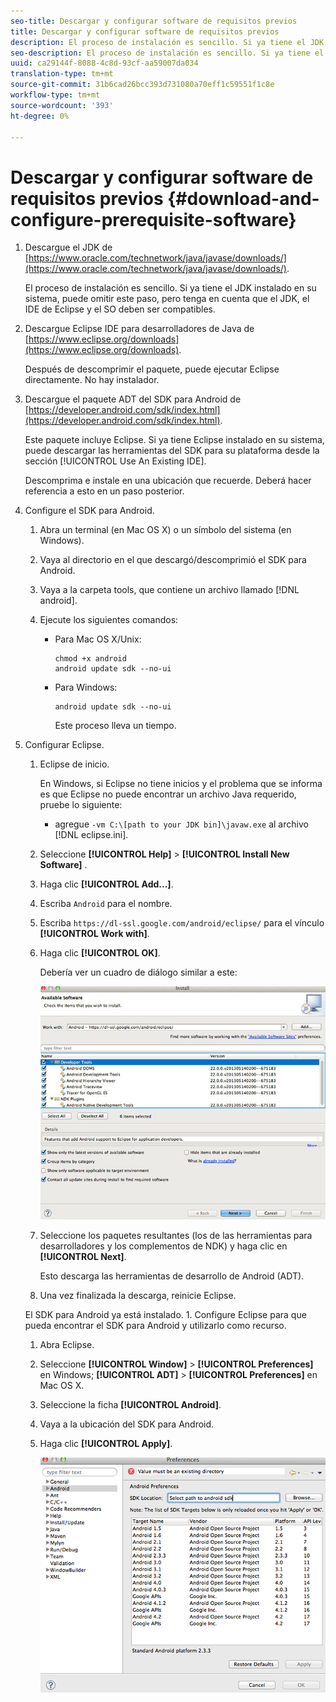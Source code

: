 ```yaml
---
seo-title: Descargar y configurar software de requisitos previos
title: Descargar y configurar software de requisitos previos
description: El proceso de instalación es sencillo. Si ya tiene el JDK instalado en su sistema, puede omitir este paso, pero tenga en cuenta que el JDK, el IDE de Eclipse y el SO deben ser compatibles.
seo-description: El proceso de instalación es sencillo. Si ya tiene el JDK instalado en su sistema, puede omitir este paso, pero tenga en cuenta que el JDK, el IDE de Eclipse y el SO deben ser compatibles.
uuid: ca29144f-8088-4c8d-93cf-aa59007da034
translation-type: tm+mt
source-git-commit: 31b6cad26bcc393d731080a70eff1c59551f1c8e
workflow-type: tm+mt
source-wordcount: '393'
ht-degree: 0%

---
```



# Descargar y configurar software de requisitos previos {#download-and-configure-prerequisite-software}

1. Descargue el JDK de [https://www.oracle.com/technetwork/java/javase/downloads/](https://www.oracle.com/technetwork/java/javase/downloads/).

   El proceso de instalación es sencillo. Si ya tiene el JDK instalado en su sistema, puede omitir este paso, pero tenga en cuenta que el JDK, el IDE de Eclipse y el SO deben ser compatibles.
1. Descargue Eclipse IDE para desarrolladores de Java de [https://www.eclipse.org/downloads](https://www.eclipse.org/downloads).

   Después de descomprimir el paquete, puede ejecutar Eclipse directamente. No hay instalador.
1. Descargue el paquete ADT del SDK para Android de [https://developer.android.com/sdk/index.html](https://developer.android.com/sdk/index.html).

   Este paquete incluye Eclipse. Si ya tiene Eclipse instalado en su sistema, puede descargar las herramientas del SDK para su plataforma desde la sección [!UICONTROL Use An Existing IDE].

   Descomprima e instale en una ubicación que recuerde. Deberá hacer referencia a esto en un paso posterior.
1. Configure el SDK para Android.
   1. Abra un terminal (en Mac OS X) o un símbolo del sistema (en Windows).
   1. Vaya al directorio en el que descargó/descomprimió el SDK para Android.
   1. Vaya a la carpeta tools, que contiene un archivo llamado [!DNL android].
   1. Ejecute los siguientes comandos:

      * Para Mac OS X/Unix:

         ```
         chmod +x android 
         android update sdk --no-ui
         ```

      * Para Windows:

         ```
         android update sdk --no-ui
         ```

         Este proceso lleva un tiempo.

1. Configurar Eclipse.
   1. Eclipse de inicio.

      En Windows, si Eclipse no tiene inicios y el problema que se informa es que Eclipse no puede encontrar un archivo Java requerido, pruebe lo siguiente:

      * agregue `-vm C:\[path to your JDK bin]\javaw.exe` al archivo [!DNL eclipse.ini].
   1. Seleccione **[!UICONTROL Help]** > **[!UICONTROL Install New Software]** .
   1. Haga clic **[!UICONTROL Add...]**.
   1. Escriba `Android` para el nombre.
   1. Escriba `https://dl-ssl.google.com/android/eclipse/` para el vínculo **[!UICONTROL Work with]**.
   1. Haga clic **[!UICONTROL OK]**.

      Debería ver un cuadro de diálogo similar a este:

      ![](assets/available_software.jpg)

   1. Seleccione los paquetes resultantes (los de las herramientas para desarrolladores y los complementos de NDK) y haga clic en **[!UICONTROL Next]**.

      Esto descarga las herramientas de desarrollo de Android (ADT).
   1. Una vez finalizada la descarga, reinicie Eclipse.

   El SDK para Android ya está instalado. 1. Configure Eclipse para que pueda encontrar el SDK para Android y utilizarlo como recurso.
   1. Abra Eclipse.
   1. Seleccione **[!UICONTROL Window]** > **[!UICONTROL Preferences]** en Windows;  **[!UICONTROL ADT]** > **[!UICONTROL Preferences]** en Mac OS X.
   1. Seleccione la ficha **[!UICONTROL Android]**.
   1. Vaya a la ubicación del SDK para Android.
   1. Haga clic **[!UICONTROL Apply]**.

      ![Resultado del paso](assets/ss2.jpg)


